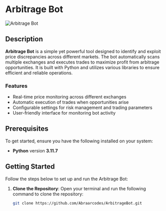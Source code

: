 # Arbitrage Bot

![Arbitrage Bot](https://via.placeholder.com/150 "Arbitrage Bot Logo")

## Description

**Arbitrage Bot** is a simple yet powerful tool designed to identify and exploit price discrepancies across different markets. The bot automatically scans multiple exchanges and executes trades to maximize profit from arbitrage opportunities. It is built with Python and utilizes various libraries to ensure efficient and reliable operations.

### Features

- Real-time price monitoring across different exchanges
- Automatic execution of trades when opportunities arise
- Configurable settings for risk management and trading parameters
- User-friendly interface for monitoring bot activity

## Prerequisites

To get started, ensure you have the following installed on your system:

- **Python** version **3.11.7**

## Getting Started

Follow the steps below to set up and run the Arbitrage Bot:

1. **Clone the Repository**: Open your terminal and run the following command to clone the repository:

   ```bash
   git clone https://github.com/Abraarcodes/ArbitrageBot.git
